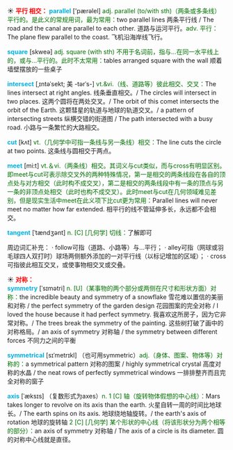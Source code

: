 ☀ <font color="red">**平行 相交：**</font>
<font color="sky blue">**parallel**</font> ['pærəlel] 
<font color="rgb(227, 108, 9)">adj. parallel (to/with sth)（两条或多条线）平行的。是此义的常规用词，最为常用：</font>two parallel lines 两条平行线 / The road and the canal are parallel to each other. 道路与运河平行。<font color="rgb(227, 108, 9)">adv. 平行：</font>The plane flew parallel to the coast. 飞机沿海岸线飞行。

<font color="sky blue">**square**</font> [skweə] 
<font color="rgb(227, 108, 9)">adj. square (with sth) 不用于名词前，指与…在同一水平线上的，或与…平行的。此时不太常用：</font>tables arranged square with the wall 顺着墙壁摆放的一些桌子
           
<font color="sky blue">**intersect**</font> [ˌɪntəˈsekt; 美 -tərˈs-]
<font color="rgb(227, 108, 9)">vt.&vi.（线、道路等）彼此相交、交叉：</font>The lines intersect at right angles. 线条垂直相交。/ The circles will intersect in two places. 这两个圆将在两处交叉。/ The orbit of this comet intersects the orbit of the Earth. 这颗彗星的轨道与地球的轨道交叉。/ a pattern of intersecting streets 纵横交错的街道图 / The path intersected with a busy road. 小路与一条繁忙的大路相交。

<font color="sky blue">**cut**</font> [kʌt] 
<font color="rgb(227, 108, 9)">vt.（几何学中可指一条线与另一条线）相交：</font>The line cuts the circle at two points. 这条线与圆相交于两点。

<font color="sky blue">**meet**</font> [mi:t] 
<font color="rgb(227, 108, 9)">vt.＆vi.（两条线）相交。其词义与cut类似，而与cross有明显区别。即meet与cut可表示除交叉外的两种特殊情况，第一是相交的两条线段在各自的顶点处与对方相交（此时构不成交叉），第二是相交的两条线段中有一条的顶点与另一条的非顶点处相交（此时也构不成交叉）。此时meet与cut在几何领域难见差别，但是现实生活中meet在此义项下比cut更为常用：</font>Parallel lines will never meet no matter how far extended. 相平行的线不管延伸多长，永远都不会相交。
           
<font color="sky blue">**tangent**</font> [ˈtændʒənt]
<font color="rgb(227, 108, 9)">n. [C] [几何学] 切线：</font>了解即可
          
周边词汇补充：
· follow可指（道路、小路等）与…平行；
· alley可指（网球或羽毛球四人双打时）球场两侧额外添加的一对平行线（以标记增加的区域）；
· cross可指彼此相互交叉，或使事物相交叉或交叠。

☀ <font color="red">**对称：**</font>         
<font color="sky blue">**symmetry**</font> [ˈsɪmətri]
<font color="rgb(227, 108, 9)">n. [U]（某事物的两个部分或两侧在尺寸和形状方面）对称：</font>the incredible beauty and symmetry of a snowflake 雪花难以置信的美丽和对称 / the perfect symmetry of the garden design 花园图案的完全对称 / I loved the house because it had perfect symmetry. 我喜欢这所房子，因为它非常对称。/ The trees break the symmetry of the painting. 这些树打破了画中的对称格局。/ an axis of symmetry 对称轴 / the symmetry between different forces 不同力之间的平衡
          
<font color="sky blue">**symmetrical**</font> [sɪˈmetrɪkl]
（也可用symmetric）<font color="rgb(227, 108, 9)">adj.（身体、图案、物体等）对称的：</font>a symmetrical pattern 对称的图案 / highly symmetrical crystal 高度对称的水晶 / the neat rows of perfectly symmetrical windows 一排排整齐而且完全对称的窗子

<font color="sky blue">**axis**</font> [ˈæksɪs]
（复数形式为axes）<font color="rgb(227, 108, 9)">n. 1 [C] 轴（旋转物体假想的中心线）：</font>Mars takes longer to revolve on its axis than the earth. 火星自转一周的时间比地球长。/ The earth spins on its axis. 地球绕地轴旋转。/ the earth's axis of rotation 地球的旋转轴 <font color="rgb(227, 108, 9)">2 [C] [几何学] 某个形状的中心线（将该形状分为两个相等的部分）：</font>an axis of symmetry 对称轴 / The axis of a circle is its diameter. 圆的对称中心线就是直径。



